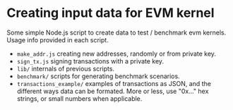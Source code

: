 # Creating input data for EVM kernel

Some simple Node.js script to create data to test / benchmark evm kernels.
Usage info provided in each script.

- `make_addr.js` creating new addresses, randomly or from private key.
- `sign_tx.js` signing transactions with a private key.
- `lib/` internals of previous scripts.
- `benchmark/` scripts for generating benchmark scenarios.
- `transactions_example/` examples of transactions as JSON, and the different
ways data can be formated. More or less, use "0x..." hex strings,
or small numbers when applicable.